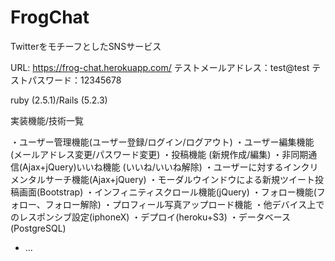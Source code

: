 # FrogChat

TwitterをモチーフとしたSNSサービス

URL: https://frog-chat.herokuapp.com/
テストメールアドレス：test@test
テストパスワード：12345678

ruby (2.5.1)/Rails (5.2.3)

実装機能/技術一覧

・ユーザー管理機能(ユーザー登録/ログイン/ログアウト)
・ユーザー編集機能 (メールアドレス変更/パスワード変更)
・投稿機能 (新規作成/編集)
・非同期通信(Ajax+jQuery)いいね機能 (いいね/いいね解除)
・ユーザーに対するインクリメンタルサーチ機能(Ajax+jQuery)
・モーダルウインドウによる新規ツイート投稿画面(Bootstrap)
・インフィニティスクロール機能(jQuery)
・フォロー機能(フォロー、フォロー解除)
・プロフィール写真アップロード機能
・他デバイス上でのレスポンシブ設定(iphoneX)
・デプロイ(heroku+S3)
・データベース(PostgreSQL)

* ...

